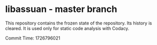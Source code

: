 # libassuan - master branch

This repository contains the frozen state of the repository.
Its history is cleared. It is used only for static code
analysis with Codacy.

Commit Time: 1726796021